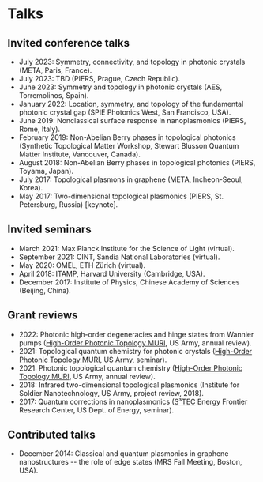 # Talks

## Invited conference talks
- July 2023: Symmetry, connectivity, and topology in photonic crystals (META, Paris, France).
- July 2023: TBD (PIERS, Prague, Czech Republic).
- June 2023: Symmetry and topology in photonic crystals (AES, Torremolinos, Spain).
- January 2022: Location, symmetry, and topology of the fundamental photonic crystal gap (SPIE Photonics West, San Francisco, USA).
- June 2019: Nonclassical surface response in nanoplasmonics (PIERS, Rome, Italy).
- February 2019: Non-Abelian Berry phases in topological photonics (Synthetic Topological Matter Workshop, Stewart Blusson Quantum Matter Institute, Vancouver, Canada).
- August 2018: Non-Abelian Berry phases in topological photonics (PIERS, Toyama, Japan).
- July 2017: Topological plasmons in graphene (META, Incheon-Seoul, Korea).
- May 2017: Two-dimensional topological plasmonics (PIERS, St. Petersburg, Russia) [keynote].


## Invited seminars
- March 2021: Max Planck Institute for the Science of Light (virtual).
- September 2021: CINT, Sandia National Laboratories (virtual).
- May 2020: OMEL, ETH Zürich (virtual).
- April 2018: ITAMP, Harvard University (Cambridge, USA).
- December 2017: Institute of Physics, Chinese Academy of Sciences (Beijing, China).


## Grant reviews
- 2022: Photonic high-order degeneracies and hinge states from Wannier pumps ([High-Order Photonic Topology MURI](https://photons.illinois.edu/), US Army, annual review).
- 2021: Topological quantum chemistry for photonic crystals ([High-Order Photonic Topology MURI](https://photons.illinois.edu/), US Army, seminar).
- 2021: Photonic topological quantum chemistry ([High-Order Photonic Topology MURI](https://photons.illinois.edu/), US Army, annual review).
- 2018: Infrared two-dimensional topological plasmonics (Institute for Soldier Nanotechnology, US Army, project review, 2018).
- 2017: Quantum corrections in nanoplasmonics ([S³TEC](https://s3tec.mit.edu/) Energy Frontier Research Center, US Dept. of Energy, seminar).


## Contributed talks
- December 2014: Classical and quantum plasmonics in graphene nanostructures -- the role of edge states (MRS Fall Meeting, Boston, USA).